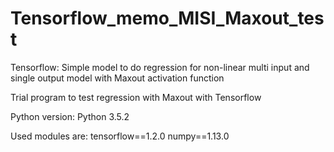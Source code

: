 # Tensorflow_memo_MISI_Maxout_test
Tensorflow: Simple model to do regression for non-linear multi input and single output model with Maxout activation function

Trial program to test regression with Maxout with Tensorflow

Python version:
Python 3.5.2

Used modules are:
tensorflow==1.2.0
numpy==1.13.0
